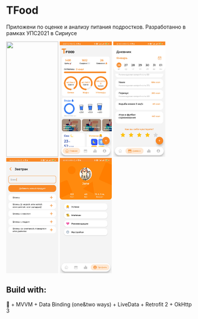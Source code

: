 # TFood
Приложени по оценке и анализу питания подростков. Разработанно в рамках УПС2021 в Сириусе<p> <p>
<kbd><img src="/tfood_promo/video.mp4" width="140" height="310"></kbd> 
<kbd><img src="/tfood_promo/screen1.jpg" width="140" height="310"></kbd>
<kbd><img src="/tfood_promo/screen2.jpg" width="140" height="310"></kbd>
<kbd><img src="/tfood_promo/screen3.jpg" width="140" height="310"></kbd>
 <kbd><img src="/tfood_promo/screen4.jpg" width="140" height="310"></kbd> 



## Build with:
:orange_heart: + MVVM + Data Binding (one&two ways) + LiveData + Retrofit 2 + OkHttp 3
